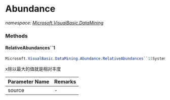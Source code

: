 ﻿# Abundance
_namespace: <a href="#" onClick="load('/docs/Microsoft.VisualBasic.DataMining/index.md')">Microsoft.VisualBasic.DataMining</a>_





### Methods

#### RelativeAbundances``1
```csharp
Microsoft.VisualBasic.DataMining.Abundance.RelativeAbundances``1(System.Collections.Generic.IEnumerable{``0})
```
x除以最大的值就是相对丰度

|Parameter Name|Remarks|
|--------------|-------|
|source|-|



